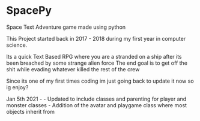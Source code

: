 # SpacePy
Space Text Adventure game made using python

This Project started back in 2017 - 2018 during my first year in computer science.

Its a quick Text Based RPG where you are a stranded on a ship after its been breached by some strange alien force
The end goal is to get off the shit while evading whatever killed the rest of the crew 

Since its one of my first times coding im just going back to update it now so ig enjoy?

Jan 5th 2021 -
    - Updated to include classes and parenting for player and monster classes
    - Addition of the avatar and playgame class where most objects inherit from 
    